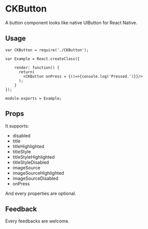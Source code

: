 # CKButton

A button component looks like native UIButton for React Native.

## Usage

```
var CKButton = require('./CKButton');

var Example = React.createClass({

    render: function() {
      return(
        <CKButton onPress = {()=>{console.log('Pressed.')}}/>
      );
    }
});

module.exports = Example;
```

## Props

It supports:

- disabled
- title
- titleHighlighted
- titleStyle
- titleStyleHighlighted
- titleStyleDisabled
- imageSource
- imageSourceHighlighted
- imageSourceDisabled
- onPress

And every properties are optional.

## Feedback

Every feedbacks are welcome.